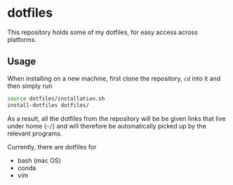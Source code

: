 # dotfiles
This repository holds some of my dotfiles, for easy access across platforms. 

## Usage
When  installing on a new machine, first clone the repository, `cd` into it and then simply run 

```bash
source dotfiles/installation.sh
install-dotfiles dotfiles/
```

As a result, all the dotfiles from the repository will be be given links that live under home (`~/`) and will therefore be automatically picked up by the relevant programs. 

Currently, there are dotfiles for 
- bash (mac OS)
- conda
- vim 
